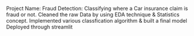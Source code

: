 Project Name: Fraud Detection:
Classifying where a Car insurance claim is fraud or not.
Cleaned the raw Data by using EDA technique & Statistics concept.
Implemented various classfication algorithm & built a final model
Deployed through streamlit
